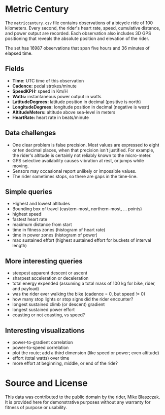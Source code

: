 # Metric Century 

The `metriccentury.csv` file contains observations of a bicycle ride of 100 kilometers. Every second, the rider's heart rate, speed, cumulative distance, and power output are recorded. Each observation also includes 3D GPS positioning that reveals the absolute position and elevation of the rider.

The set has 16987 observations that span five hours and 36 minutes of elapsed time.

## Fields ##
- **Time:** UTC time of this observation
- **Cadence:** pedal strokes/minute
- **SpeedKPH:** speed in Km/H
- **Watts:** instantaneous power output in watts
- **LatitudeDegrees:** latitude position in decimal (positive is north)
- **LongitudeDegrees:** longitude position in decimal (negative is west)
- **AltitudeMeters:** altitude above sea-level in meters
- **HeartRate:** heart rate in beats/minute

## Data challenges ##

- One clear problem is false precision. Most values are expressed to eight or ten decimal places, when that precision isn't justified. For example, the rider's altitude is certainly not reliably known to the micro-meter.
- GPS selective availability causes vibration at rest, or jumps while moving.
- Sensors may occasional report unlikely or impossible values.
- The rider sometimes stops, so there are gaps in the time-line.

## Simple queries ##

- Highest and lowest altitudes
- Bounding box of travel (eastern-most, northern-most, ... points)
- highest speed
- fastest heart rate
- maximum distance from start
- time in fitness zones (histogram of heart rate)
- time in power zones (histogram of power)
- max sustained effort (highest sustained effort for buckets of interval length)

## More interesting queries ##

- steepest apparent descent or ascent
- sharpest acceleration or deceleration
- total energy expended (assuming a total mass of 100 kg for bike, rider, and payload)
- was the rider ever walking the bike (cadence = 0, but speed != 0)
- how many stop lights or stop signs did the rider encounter?
- longest sustained climb (or descent) gradient
- longest sustained power effort
- coasting or not coasting, vs speed?

## Interesting visualizations ##

- power-to-gradient correlation
- power-to-speed correlation
- plot the route; add a third dimension (like speed or power; even altitude)
- effort (total watts) over time
- more effort at beginning, middle, or end of the ride?

# Source and License

This data was contributed to the public domain by the rider, Mike Blaszczak. It is provided here for demonstrative purposes without any warranty for fitness of purpose or usability.
